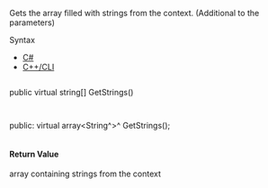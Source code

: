 Gets the array filled with strings from the context. (Additional to the parameters)

Syntax

* [C#](#i-syntax-CS)
* [C++/CLI](#i-syntax-CPP2005)

```
```
public virtual string[] GetStrings()
```
```

```
```
public:
virtual array<String^>^ GetStrings();
```
```

#### Return Value

array containing strings from the context

